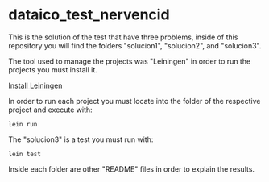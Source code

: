 # dataico_test_nervencid

This is the solution of the test that have three problems, inside of this repository you will find the folders "solucion1", "solucion2", and "solucion3".

The tool used to manage the projects was "Leiningen" in order to run the projects you must install it.

[Install Leiningen](https://leiningen.org/#install)

In order to run each project you must locate into the folder of the respective project and execute with:

```console
lein run
```

The "solucion3" is a test you must run with:

```console
lein test
```

Inside each folder are other "README" files in order to explain the results.